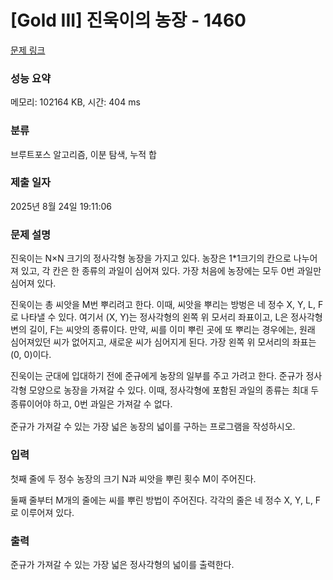 # [Gold III] 진욱이의 농장 - 1460 

[문제 링크](https://www.acmicpc.net/problem/1460) 

### 성능 요약

메모리: 102164 KB, 시간: 404 ms

### 분류

브루트포스 알고리즘, 이분 탐색, 누적 합

### 제출 일자

2025년 8월 24일 19:11:06

### 문제 설명

<p>진욱이는 N×N 크기의 정사각형 농장을 가지고 있다. 농장은 1*1크기의 칸으로 나누어져 있고, 각 칸은 한 종류의 과일이 심어져 있다. 가장 처음에 농장에는 모두 0번 과일만 심어져 있다. </p>

<p>진욱이는 총 씨앗을 M번 뿌리려고 한다. 이때, 씨앗을 뿌리는 방벙은 네 정수 X, Y, L, F로 나타낼 수 있다. 여기서 (X, Y)는 정사각형의 왼쪽 위 모서리 좌표이고, L은 정사각형 변의 길이, F는 씨앗의 종류이다. 만약, 씨를 이미 뿌린 곳에 또 뿌리는 경우에는, 원래 심어져있던 씨가 없어지고, 새로운 씨가 심어지게 된다. 가장 왼쪽 위 모서리의 좌표는 (0, 0)이다.</p>

<p>진욱이는 군대에 입대하기 전에 준규에게 농장의 일부를 주고 가려고 한다. <span style="line-height:1.6em">준규가 정사각형 모양으로 농장을 가져갈 수 있다. 이때, 정사각형에 포함된 과일의 종류는 최대 두 종류이어야 하고, 0번 과일은 가져갈 수 없다.</span></p>

<p>준규가 가져갈 수 있는 가장 넓은 농장의 넓이를 구하는 프로그램을 작성하시오.</p>

### 입력 

 <p>첫째 줄에 두 정수 농장의 크기 N과 씨앗을 뿌린 횟수 M이 주어진다.</p>

<p>둘째 줄부터 M개의 줄에는 씨를 뿌린 방법이 주어진다. 각각의 줄은 네 정수 X, Y, L, F로 이루어져 있다.</p>

### 출력 

 <p>준규가 가져갈 수 있는 가장 넓은 정사각형의 넓이를 출력한다.</p>

